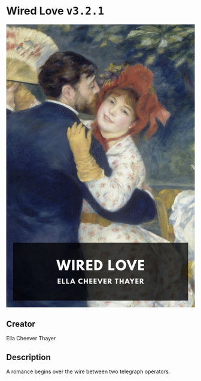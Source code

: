 
# Wired Love <kbd>v3.2.1</kbd>

<center>
  <img src="./cover-1024.jpg"/>
</center>

## Creator
Ella Cheever Thayer

## Description
A romance begins over the wire between two telegraph operators.
